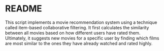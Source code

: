 # README
This script implements a movie recommendation system using a technique called item-based collaborative filtering. It first calculates the similarity between all movies based on how different users have rated them. Ultimately, it suggests new movies for a specific user by finding which films are most similar to the ones they have already watched and rated highly.

